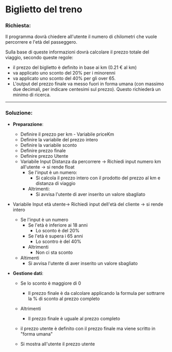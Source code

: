 # Biglietto del treno

### Richiesta:

Il programma dovrà chiedere all'utente il numero di chilometri che vuole percorrere e l'età del passeggero.

Sulla base di queste informazioni dovrà calcolare il prezzo totale del viaggio, secondo queste regole:

 - il prezzo del biglietto è definito in base ai km (0.21 € al km)
 - va applicato uno sconto del 20% per i minorenni
 - va applicato uno sconto del 40% per gli over 65.
 - L'output del prezzo finale va messo fuori in forma umana (con massimo due decimali, per indicare centesimi sul prezzo). Questo richiederà un minimo di ricerca.

 --- 

 ### Soluzione:

  - **Preparazione**: 

    - Definire il prezzo per km - Variabile priceKm
    - Definire la variabile del prezzo intero
    - Definire la variabile sconto
    - Definire prezzo finale
    - Definire prezzo Utente
    - Variabile Input Distanza da percorrere -> Richiedi input numero km all'utente -> si rende float 
      - Se l'input è un numero: 
        - Si calcola il prezzo intero con il prodotto del prezzo al km e distanza di viaggio
      - Altrimenti: 
        - Si avvisa l'utente di aver inserito un valore sbagliato 
   - Variabile Input età utente-> Richiedi input dell'età del cliente -> si rende intero 
        - Se l'input è un numero 
          - Se l'età è inferiore ai 18 anni 
            - Lo sconto è del 20% 
          - Se l'età è supera i 65 anni 
            - Lo scontro è del 40%
          - Altrimenti 
            - Non ci sta sconto
      - Altimenti
         - Si avvisa l'utente di aver inserito un valore sbagliato 

  - **Gestione dati**: 

    - Se lo sconto è maggiore di 0 
       - Il prezzo finale è da calcolare applicando la formula per sottrarre la % di sconto al prezzo completo 
    - Altrimenti 
      - Il prezzo finale è uguale al prezzo completo
    
    - il prezzo utente è definito con il prezzo finale ma viene scritto in "forma umana" 

    - Si mostra all'utente il prezzo utente